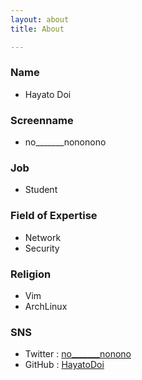```yaml
---
layout: about
title: About

---
```

<!-- <div id="about-icon"> -->
<!--   <img src="/assets/favicon.jpg" alt="/assets/favicon.jpg"> -->
<!-- </div> -->
<!-- <style> -->
<!-- .about-icon { -->
<!--   text-align:center; -->
<!-- } -->
<!-- .about-icon img { -->
<!--   border-radius: 50%; -->
<!-- } -->
<!-- <style> -->

### Name
  - Hayato Doi

### Screenname
  - no\_\_\_\_\_\_\_nononono

### Job
  - Student

### Field of Expertise
  - Network
  - Security

### Religion
  - Vim
  - ArchLinux

### SNS
  - Twitter : [no\_\_\_\_\_\_\_nonono](https://twitter.com/no_______nonono)
  - GitHub : [HayatoDoi](https://github.com/HayatoDoi)
